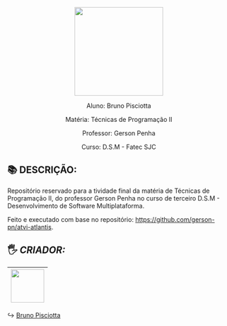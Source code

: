 <p align="center"><img src="https://github.com/bruno-pisciotta281/Index.html/blob/master/img/LOGO.PNG" width="200px;"/></p>


<p align="center">Aluno: Bruno Pisciotta</p>
<p align="center">Matéria: Técnicas de Programação II</p>
<p align="center">Professor: Gerson Penha</p>
<p align="center">Curso: D.S.M - Fatec SJC</p>

## :books: DESCRIÇÃO: 
Repositório reservado para a tividade final da matéria de Técnicas de Programação II, do professor Gerson Penha no curso de terceiro D.S.M - Desenvolvimento de Software Multiplataforma.

Feito e executado com base no repositório: https://github.com/gerson-pn/atvi-atlantis.

## <a name="criador">&#128400;</a> *CRIADOR:*


| [<img src="https://github.com/bruno-pisciotta281/Index.html/blob/master/img/me.jpg" width="75px;"/>](https://github.com/guilhermerodz) |
| :------------------------------------------------------------------------------------------------------------------------: |

:arrow_right_hook: [Bruno Pisciotta](https://github.com/bruno-pisciotta281)


